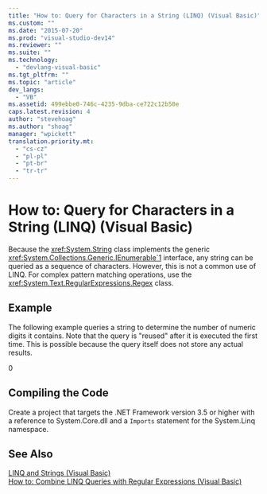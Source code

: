 ```yaml
---
title: "How to: Query for Characters in a String (LINQ) (Visual Basic)"
ms.custom: ""
ms.date: "2015-07-20"
ms.prod: "visual-studio-dev14"
ms.reviewer: ""
ms.suite: ""
ms.technology: 
  - "devlang-visual-basic"
ms.tgt_pltfrm: ""
ms.topic: "article"
dev_langs: 
  - "VB"
ms.assetid: 499ebbe0-746c-4235-9dba-ce722c12b50e
caps.latest.revision: 4
author: "stevehoag"
ms.author: "shoag"
manager: "wpickett"
translation.priority.mt: 
  - "cs-cz"
  - "pl-pl"
  - "pt-br"
  - "tr-tr"
---
```

# How to: Query for Characters in a String (LINQ) (Visual Basic)
Because the <xref:System.String> class implements the generic <xref:System.Collections.Generic.IEnumerable`1> interface, any string can be queried as a sequence of characters. However, this is not a common use of LINQ. For complex pattern matching operations, use the <xref:System.Text.RegularExpressions.Regex> class.  
  
## Example  
 The following example queries a string to determine the number of numeric digits it contains. Note that the query is "reused" after it is executed the first time. This is possible because the query itself does not store any actual results.  
  
<CodeContentPlaceHolder>0</CodeContentPlaceHolder>  
## Compiling the Code  
 Create a project that targets the .NET Framework version 3.5 or higher with a reference to System.Core.dll and a `Imports` statement for the System.Linq namespace.  
  
## See Also  
 [LINQ and Strings (Visual Basic)](../../../../visual-basic\programming-guide\concepts\linq/linq-and-strings.md)   
 [How to: Combine LINQ Queries with Regular Expressions (Visual Basic)](../../../../visual-basic\programming-guide\concepts\linq/how-to-combine-linq-queries-with-regular-expressions.md)